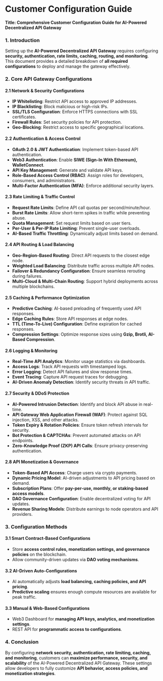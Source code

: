 # Customer Configuration Guide

**Title: Comprehensive Customer Configuration Guide for AI-Powered Decentralized API Gateway**

### **1. Introduction**

Setting up the **AI-Powered Decentralized API Gateway** requires configuring **security, authentication, rate limits, caching, routing, and monitoring**. This document provides a detailed breakdown of **all required configurations** to deploy and manage the gateway effectively.

### **2. Core API Gateway Configurations**

#### **2.1 Network & Security Configurations**

* **IP Whitelisting**: Restrict API access to approved IP addresses.
* **IP Blacklisting**: Block malicious or high-risk IPs.
* **SSL/TLS Configuration**: Enforce HTTPS connections with SSL certificates.
* **Firewall Rules**: Set security policies for API protection.
* **Geo-Blocking**: Restrict access to specific geographical locations.

#### **2.2 Authentication & Access Control**

* **OAuth 2.0 & JWT Authentication**: Implement token-based API authentication.
* **Web3 Authentication**: Enable **SIWE (Sign-In With Ethereum), WalletConnect**.
* **API Key Management**: Generate and validate API keys.
* **Role-Based Access Control (RBAC)**: Assign roles for developers, consumers, and administrators.
* **Multi-Factor Authentication (MFA)**: Enforce additional security layers.

#### **2.3 Rate Limiting & Traffic Control**

* **Request Rate Limits**: Define API call quotas per second/minute/hour.
* **Burst Rate Limits**: Allow short-term spikes in traffic while preventing abuse.
* **Quota Management**: Set request limits based on user tiers.
* **Per-User & Per-IP Rate Limiting**: Prevent single-user overloads.
* **AI-Based Traffic Throttling**: Dynamically adjust limits based on demand.

#### **2.4 API Routing & Load Balancing**

* **Geo-Region-Based Routing**: Direct API requests to the closest edge node.
* **Weighted Load Balancing**: Distribute traffic across multiple API nodes.
* **Failover & Redundancy Configuration**: Ensure seamless rerouting during failures.
* **Multi-Cloud & Multi-Chain Routing**: Support hybrid deployments across multiple blockchains.

#### **2.5 Caching & Performance Optimization**

* **Predictive Caching**: AI-based preloading of frequently used API responses.
* **Edge Caching Rules**: Store API responses at edge nodes.
* **TTL (Time-To-Live) Configuration**: Define expiration for cached responses.
* **Compression Settings**: Optimize response sizes using **Gzip, Brotli, AI-Based Compression**.

#### **2.6 Logging & Monitoring**

* **Real-Time API Analytics**: Monitor usage statistics via dashboards.
* **Access Logs**: Track API requests with timestamped logs.
* **Error Logging**: Detect API failures and slow response times.
* **Event Tracing**: Capture API request traces for debugging.
* **AI-Driven Anomaly Detection**: Identify security threats in API traffic.

#### **2.7 Security & DDoS Protection**

* **AI-Powered Intrusion Detection**: Identify and block API abuse in real-time.
* **API Gateway Web Application Firewall (WAF)**: Protect against SQL injection, XSS, and other attacks.
* **Token Expiry & Rotation Policies**: Ensure token refresh intervals for security.
* **Bot Protection & CAPTCHAs**: Prevent automated attacks on API endpoints.
* **Zero-Knowledge Proof (ZKP) API Calls**: Ensure privacy-preserving authentication.

#### **2.8 API Monetization & Governance**

* **Token-Based API Access**: Charge users via crypto payments.
* **Dynamic Pricing Model**: AI-driven adjustments to API pricing based on demand.
* **Subscription Plans**: Offer **pay-per-use, monthly, or staking-based access models**.
* **DAO Governance Configuration**: Enable decentralized voting for API updates.
* **Revenue Sharing Models**: Distribute earnings to node operators and API providers.

### **3. Configuration Methods**

#### **3.1 Smart Contract-Based Configurations**

* Store **access control rules, monetization settings, and governance policies** on the blockchain.
* Allow community-driven updates via **DAO voting mechanisms**.

#### **3.2 AI-Driven Auto-Configurations**

* AI automatically adjusts **load balancing, caching policies, and API pricing**.
* **Predictive scaling** ensures enough compute resources are available for peak traffic.

#### **3.3 Manual & Web-Based Configurations**

* Web3 Dashboard for **managing API keys, analytics, and monetization settings**.
* REST API for **programmatic access to configurations**.

### **4. Conclusion**

By configuring **network security, authentication, rate limiting, caching, and monitoring**, customers can **maximize performance, security, and scalability** of the AI-Powered Decentralized API Gateway. These settings allow developers to fully customize **API behavior, access policies, and monetization strategies**.
